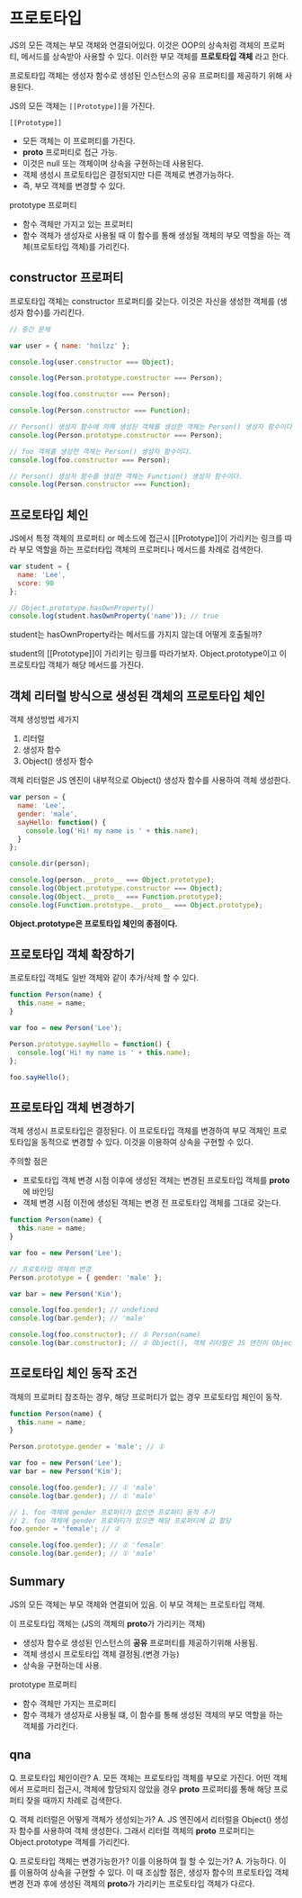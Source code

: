 # 프로토타입

JS의 모든 객체는 부모 객체와 연결되어있다.
이것은 OOP의 상속처럼 객체의 프로퍼티, 메서드를 상속받아 사용할 수 있다.
이러한 부모 객체를 **프로토타입 객체** 라고 한다.

프로토타입 객체는 생성자 함수로 생성된 인스턴스의 공유 프로퍼티를 제공하기 위해 사용된다.

JS의 모든 객체는 `[[Prototype]]`을 가진다.

`[[Prototype]]`

- 모든 객체는 이 프로퍼티를 가진다.
- **proto** 프로퍼티로 접근 가능.
- 이것은 null 또는 객체이며 상속을 구현하는데 사용된다.
- 객체 생성시 프로토타입은 결정되지만 다른 객체로 변경가능하다.
- 즉, 부모 객체를 변경할 수 있다.

prototype 프로퍼티

- 함수 객체만 가지고 있는 프로퍼티
- 함수 객체가 생성자로 사용될 때 이 함수를 통해 생성될 객체의 부모 역할을 하는 객체(프로토타입 객체)를 가리킨다.

## constructor 프로퍼티

프로토타입 객체는 constructor 프로퍼티를 갖는다.
이것은 자신을 생성한 객체를 (생성자 함수)를 가리킨다.

```js
// 중간 문제

var user = { name: 'hoilzz' };

console.log(user.constructor === Object);

console.log(Person.prototype.constructor === Person);

console.log(foo.constructor === Person);

console.log(Person.constructor === Function);
```

```js
// Person() 생성자 함수에 의해 생성된 객체를 생성한 객체는 Person() 생성자 함수이다.
console.log(Person.prototype.constructor === Person);

// foo 객체를 생성한 객체는 Person() 생성자 함수이다.
console.log(foo.constructor === Person);

// Person() 생성자 함수를 생성한 객체는 Function() 생성자 함수이다.
console.log(Person.constructor === Function);
```

## 프로토타입 체인

JS에서 특정 객체의 프로퍼티 or 메소드에 접근시 [[Prototype]]이 가리키는 링크를 따라
부모 역할을 하는 프로터타입 객체의 프로퍼티나 메서드를 차례로 검색한다.

```js
var student = {
  name: 'Lee',
  score: 90
};

// Object.prototype.hasOwnProperty()
console.log(student.hasOwnProperty('name')); // true
```

student는 hasOwnProperty라는 메서드를 가지지 않는데 어떻게 호출될까?

student의 [[Prototype]]이 가리키는 링크를 따라가보자.
Object.prototype이고 이 프로토타입 객체가 해당 메서드를 가진다.

## 객체 리터럴 방식으로 생성된 객체의 프로토타입 체인

객체 생성방법 세가지

1. 리터럴
2. 생성자 함수
3. Object() 생성자 함수

객체 리터럴은 JS 엔진이 내부적으로 Object() 생성자 함수를 사용하여 객체 생성한다.

```js
var person = {
  name: 'Lee',
  gender: 'male',
  sayHello: function() {
    console.log('Hi! my name is ' + this.name);
  }
};

console.dir(person);

console.log(person.__proto__ === Object.prototype);
console.log(Object.prototype.constructor === Object);
console.log(Object.__proto__ === Function.prototype);
console.log(Function.prototype.__proto__ === Object.prototype);
```

**Object.prototype은 프로토타입 체인의 종점이다.**

## 프로토타입 객체 확장하기

프로토타입 객체도 일반 객체와 같이 추가/삭제 할 수 있다.

```js
function Person(name) {
  this.name = name;
}

var foo = new Person('Lee');

Person.prototype.sayHello = function() {
  console.log('Hi! my name is ' + this.name);
};

foo.sayHello();
```

## 프로토타입 객체 변경하기

객체 생성시 프로토타입은 결정된다.
이 프로토타입 객체를 변경하여 부모 객체인 프로토타입을 동적으로 변경할 수 있다.
이것을 이용하여 상속을 구현할 수 있다.

주의할 점은

- 프로토타입 객체 변경 시점 이후에 생성된 객체는 변경된 프로토타입 객체를 **proto**에 바인딩
- 객체 변경 시점 이전에 생성된 객체는 변경 전 프로토타입 객체를 그대로 갖는다.

```js
function Person(name) {
  this.name = name;
}

var foo = new Person('Lee');

// 프로토타입 객체의 변경
Person.prototype = { gender: 'male' };

var bar = new Person('Kim');

console.log(foo.gender); // undefined
console.log(bar.gender); // 'male'

console.log(foo.constructor); // ① Person(name)
console.log(bar.constructor); // ② Object(), 객체 리터럴은 JS 엔진이 Object 생성자로 실행한다.
```

## 프로토타입 체인 동작 조건

객체의 프로퍼티 참조하는 경우, 해당 프로퍼티가 없는 경우 프로토타입 체인이 동작.

```js
function Person(name) {
  this.name = name;
}

Person.prototype.gender = 'male'; // ①

var foo = new Person('Lee');
var bar = new Person('Kim');

console.log(foo.gender); // ① 'male'
console.log(bar.gender); // ① 'male'

// 1. foo 객체에 gender 프로퍼티가 없으면 프로퍼티 동적 추가
// 2. foo 객체에 gender 프로퍼티가 있으면 해당 프로퍼티에 값 할당
foo.gender = 'female'; // ②

console.log(foo.gender); // ② 'female'
console.log(bar.gender); // ① 'male'
```

## Summary

JS의 모든 객체는 부모 객체와 연결되어 있음.
이 부모 객체는 프로토타입 객체.

이 프로토타입 객체는 (JS의 객체의 **proto**가 가리키는 객체)

- 생성자 함수로 생성된 인스턴스의 **공유** 프로퍼티를 제공하기위해 사용됨.
- 객체 생성시 프로토타입 객체 결정됨.(변경 가능)
- 상속을 구현하는데 사용.

prototype 프로퍼티

- 함수 객체만 가지는 프로퍼티
- 함수 객체가 생성자로 사용될 떄, 이 함수를 통해 생성된 객체의 부모 역할을 하는 객체를 가리킨다.

## qna

Q. 프로토타입 체인이란?
A. 모든 객체는 프로토타입 객체를 부모로 가진다.
어떤 객체에서 프로퍼티 접근시, 객체에 할당되지 않았을 경우 **proto** 프로퍼티를 통해 해당 프로퍼티 찾을 때까지 차례로 검색한다.

Q. 객체 리터럴은 어떻게 객체가 생성되는가?
A. JS 엔진에서 리터럴을 Object() 생성자 함수를 사용하여 객체 생성한다.
그래서 리터럴 객체의 **proto** 프로퍼티는 Object.prototype 객체를 가리킨다.

Q. 프로토타입 객체는 변경가능한가? 이를 이용하여 뭘 할 수 있는가?
A. 가능하다. 이를 이용하여 상속을 구현할 수 있다. 이 때 조심할 점은, 생성자 함수의 프로토타입 객체 변경 전과 후에 생성된 객체의 **proto**가 가리키는 프로토타입 객체가 다르다.
